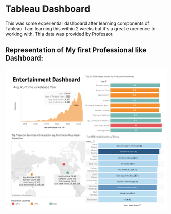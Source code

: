 # Tableau Dashboard

This was some experiential dashboard after learning components of Tableau. I am learning this within 2 weeks but it's a great experience to working with. This data was provided by Professor.

## Representation of My first Professional like Dashboard:

![code](https://raw.githubusercontent.com/Mxnxn/tableau-imdb-analysis/master/DASHBOARD.png)
